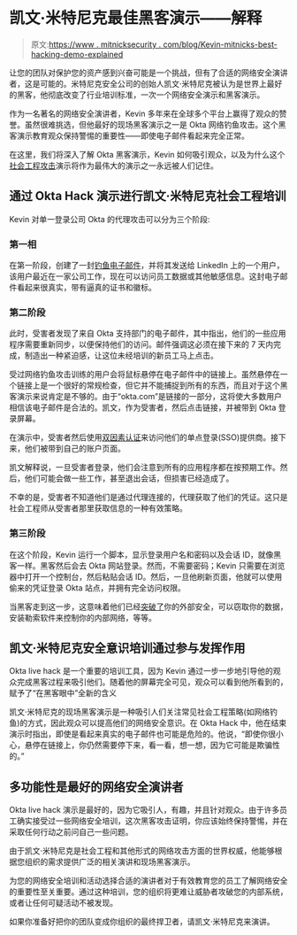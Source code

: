 # 凯文·米特尼克最佳黑客演示——解释

> 原文:[https://www . mitnicksecurity . com/blog/Kevin-mitnicks-best-hacking-demo-explained](https://www.mitnicksecurity.com/blog/kevin-mitnicks-best-hacking-demo-explained)

让您的团队对保护您的资产感到兴奋可能是一个挑战，但有了合适的网络安全演讲者，这是可能的。米特尼克安全公司的创始人凯文·米特尼克被认为是世界上最好的黑客，他彻底改变了行业培训标准，一次一个网络安全演示和黑客演示。

作为一名著名的网络安全演讲者，Kevin 多年来在全球多个平台上赢得了观众的赞誉。虽然很难挑选，但他最好的现场黑客演示之一是 Okta 网络钓鱼攻击。这个黑客演示教育观众保持警惕的重要性——即使电子邮件看起来完全正常。

在这里，我们将深入了解 Okta 黑客演示，Kevin 如何吸引观众，以及为什么这个[社会工程攻击](https://www.mitnicksecurity.com/blog/what-is-a-social-engineering-attack)演示将作为最伟大的演示之一永远被人们记住。

## 通过 Okta Hack 演示进行凯文·米特尼克社会工程培训

Kevin 对单一登录公司 Okta 的代理攻击可以分为三个阶段:

### 第一相

在第一阶段，创建了一封[钓鱼电子邮件](https://www.mitnicksecurity.com/in-the-news/how-to-protect-against-the-latest-creepy-phishing-attacks)，并将其发送给 LinkedIn 上的一个用户，该用户最近在一家公司工作，现在可以访问员工数据或其他敏感信息。这封电子邮件看起来很真实，带有逼真的证书和徽标。

### 第二阶段

此时，受害者发现了来自 Okta 支持部门的电子邮件，其中指出，他们的一些应用程序需要重新同步，以便保持他们的访问。邮件强调这必须在接下来的 7 天内完成，制造出一种紧迫感，让这位未经培训的新员工马上点击。

受过网络钓鱼攻击训练的用户会将鼠标悬停在电子邮件中的链接上。虽然悬停在一个链接上是一个很好的常规检查，但它并不能捕捉到所有的东西，而且对于这个黑客演示来说肯定是不够的。由于“okta.com”是链接的一部分，这将使大多数用户相信该电子邮件是合法的。凯文，作为受害者，然后点击链接，并被带到 Okta 登录屏幕。

在演示中，受害者然后使用[双因素认证](https://www.mitnicksecurity.com/in-the-news/phishing-attack-bypasses-two-factor-authentication)来访问他们的单点登录(SSO)提供商。接下来，他们被带到自己的账户页面。

凯文解释说，一旦受害者登录，他们会注意到所有的应用程序都在按预期工作。然后，他们可能会做一些工作，甚至退出会话，但损害已经造成了。

不幸的是，受害者不知道他们是通过代理连接的，代理获取了他们的凭证。这只是社会工程师从受害者那里获取信息的一种有效策略。

### 第三阶段

在这个阶段，Kevin 运行一个脚本，显示登录用户名和密码以及会话 ID，就像黑客一样。黑客然后会去 Okta 网站登录。然而，不需要密码；Kevin 只需要在浏览器中打开一个控制台，然后粘贴会话 ID。然后，一旦他刷新页面，他就可以使用偷来的凭证登录 Okta 站点，并拥有完全访问权限。

当黑客走到这一步，这意味着他们已经[突破了](https://www.mitnicksecurity.com/in-the-news/bracing-for-a-breach-understanding-cybersecurity)你的外部安全，可以窃取你的数据，安装勒索软件来控制你的内部网络，等等。

## 凯文·米特尼克安全意识培训通过参与发挥作用

Okta live hack 是一个重要的培训工具，因为 Kevin 通过一步一步地引导他的观众完成黑客过程来吸引他们。随着他的屏幕完全可见，观众可以看到他所看到的，赋予了“在黑客眼中”全新的含义

凯文·米特尼克的现场黑客演示是一种吸引人们关注常见社会工程策略(如网络钓鱼)的方式，因此观众可以提高他们的网络安全意识。在 Okta Hack 中，他在结束演示时指出，即使是看起来真实的电子邮件也可能是危险的。他说，“即使你很小心，悬停在链接上，你仍然需要停下来，看一看，想一想，因为它可能是欺骗性的。”

## 多功能性是最好的网络安全演讲者

Okta live hack 演示是最好的，因为它吸引人，有趣，并且针对观众。由于许多员工确实接受过一些网络安全培训，这次黑客攻击证明，你应该始终保持警惕，并在采取任何行动之前问自己一些问题。

由于凯文·米特尼克是社会工程和其他形式的网络攻击方面的世界权威，他能够根据您组织的需求提供广泛的相关演讲和现场黑客演示。

为您的网络安全培训和活动选择合适的演讲者对于有效教育您的员工了解网络安全的重要性至关重要。通过这种培训，您的组织将更难让威胁者攻破您的内部系统，或者让任何可疑活动不被发现。

如果你准备好把你的团队变成你组织的最终捍卫者，请凯文·米特尼克来演讲。